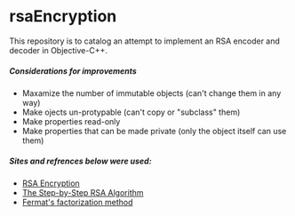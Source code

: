 # rsaEncryption

This repository is to catalog an attempt to implement an RSA encoder and decoder in Objective-C++.


#####  Considerations for improvements
- Maxamize the number of immutable objects (can't change them in any way)
- Make ojects un-protypable (can't copy or "subclass" them)
- Make properties read-only
- Make properties that can be made private (only the object itself can use them)


##### Sites and refrences below were used:
- [RSA Encryption](http://mathcircle.berkeley.edu/BMC3/rsa/node4.html)
- [The Step-by-Step RSA Algorithm](http://www.rhyous.com/2011/10/27/the-step-by-step-rsa-algorithm/)
- [Fermat's factorization method](http://facthacks.cr.yp.to/fermat.html)

